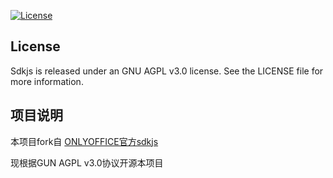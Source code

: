 
[![License](https://img.shields.io/badge/License-GNU%20AGPL%20V3-green.svg?style=flat)](https://www.gnu.org/licenses/agpl-3.0.en.html) 

## License

Sdkjs is released under an GNU AGPL v3.0 license. See the LICENSE file for more information.

## 项目说明

本项目fork自 [ONLYOFFICE官方sdkjs](https://github.com/ONLYOFFICE/sdkjs)

现根据GUN AGPL v3.0协议开源本项目

